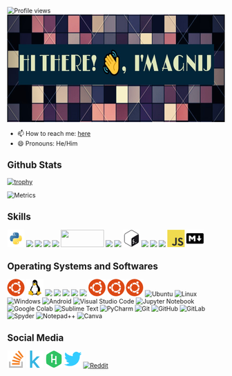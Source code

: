 ![Profile views](https://gpvc.arturio.dev/Agnij-Moitra)  
<img  src='https://raw.githubusercontent.com/Agnij-Moitra/Agnij-Moitra/main/image/banner.jpg' alt='banner' height='250'>
<!-- ![Banner Image](https://raw.githubusercontent.com/Agnij-Moitra/Agnij-Moitra/main/image/banner.jpg) -->


- 📫 How to reach me: [here](https://bit.ly/ContactAgnij)
- 😄 Pronouns: He/Him 

## Github Stats
[![trophy](https://github-profile-trophy.vercel.app/?username=Agnij-Moitra&theme=discord)](https://github.com/ryo-ma/github-profile-trophy)
<!-- [![Top Langs](https://github-readme-stats.vercel.app/api/top-langs/?username=Agnij-Moitra&layout=compact&theme=algolia)](https://github.com/anuraghazra/github-readme-stats)  ![GitHub stats](https://github-readme-stats.vercel.app/api?username=Agnij-Moitra&show_icons=true&count_private=true&theme=algolia) -->
<!-- ![GitHub Activity Graph](https://activity-graph.herokuapp.com/graph?username=Agnij-Moitra&theme=algolia) -->
![Metrics](https://metrics.lecoq.io/Agnij-Moitra?template=classic&base.repositories=0&base.metadata=0&languages=1&languages.limit=8&languages.sections=most-used&languages.colors=github&languages.threshold=0%25&languages.indepth=false&languages.categories=markup%2C%20programming&languages.recent.categories=markup%2C%20programming&languages.recent.load=300&languages.recent.days=14&config.timezone=Asia%2FCalcutta)

## Skills
<code><img height="40" src="https://raw.githubusercontent.com/github/explore/80688e429a7d4ef2fca1e82350fe8e3517d3494d/topics/python/python.png"/></code>
<code><img height="40" src="https://www.i-programmer.info/images/stories/News/2015/Mar/A/jupyter.jpg"/></code> <code><img height="40" src="https://pbs.twimg.com/profile_images/1327348581372575744/6M3Ll1hq_400x400.jpg"/></code> <code><img height="40" src="https://numpy.org/images/logos/numpy.svg"/></code>
<code><img height="40" src="https://upload.wikimedia.org/wikipedia/commons/0/05/Scikit_learn_logo_small.svg"/></code> 
<code><img height="40" width="100" src="https://i.redd.it/c6h7rok9c2v31.jpg"/></code>
<code><img height="40" src="https://api.nuget.org/v3-flatcontainer/sqlite.redist/3.8.4.2/icon"/></code>
<code><img height="40" src="https://icon2.cleanpng.com/20180829/okc/kisspng-flask-python-web-framework-representational-state-flask-stickker-5b86feeb86e8a1.1534670415355737395526.jpg"/></code> <code><img height="40" src="https://raw.githubusercontent.com/Agnij-Moitra/Agnij-Moitra/main/image/bash-shell-icon.jpg"/></code> <code><img height="40" src="https://brandeps.com/icon-download/H/Html-5-icon-vector-01.svg"/></code> <code><img height="40" src="https://icon-library.com/images/css-icon-png/css-icon-png-0.jpg"/></code> <code><img height="40" src="https://v5.getbootstrap.com/docs/5.0/assets/brand/bootstrap-logo-shadow.png"/></code> <code><img height="40" src="https://raw.githubusercontent.com/github/explore/master/topics/javascript/javascript.png"/></code> <code><img height="40" src="https://raw.githubusercontent.com/github/explore/80688e429a7d4ef2fca1e82350fe8e3517d3494d/topics/markdown/markdown.png"/></code>

## Operating Systems and Softwares
<code><img height="40" src="https://raw.githubusercontent.com/github/explore/80688e429a7d4ef2fca1e82350fe8e3517d3494d/topics/ubuntu/ubuntu.png"/></code> <code><img height="40" src="https://raw.githubusercontent.com/github/explore/80688e429a7d4ef2fca1e82350fe8e3517d3494d/topics/linux/linux.png"/></code> 
<code><img height="40" src="https://gitlab.com/uploads/-/system/project/avatar/14611100/kali-logo.png"/></code> <code><img height="40" src="https://upload.wikimedia.org/wikipedia/commons/5/5f/Windows_logo_-_2012.svg"/></code> 
<code><img height="40" src="https://www.svgrepo.com/show/184140/android.svg"/></code> <code><img height="40" src="https://upload.wikimedia.org/wikipedia/commons/9/9a/Visual_Studio_Code_1.35_icon.svg"/></code> 
<code><img height="40" src="https://upload.wikimedia.org/wikipedia/commons/3/38/Jupyter_logo.svg"/></code> <code><img height="40" src="https://raw.githubusercontent.com/github/explore/80688e429a7d4ef2fca1e82350fe8e3517d3494d/topics/ubuntu/ubuntu.png"/></code> 
<code><img height="40" src="https://raw.githubusercontent.com/github/explore/80688e429a7d4ef2fca1e82350fe8e3517d3494d/topics/ubuntu/ubuntu.png"/></code> <code><img height="40" src="https://raw.githubusercontent.com/github/explore/80688e429a7d4ef2fca1e82350fe8e3517d3494d/topics/ubuntu/ubuntu.png"/></code> 
![Ubuntu](https://img.shields.io/badge/Ubuntu-E95420?style=for-the-badge&logo=ubuntu&logoColor=white)  ![Linux](https://img.shields.io/badge/Linux-FCC624?style=for-the-badge&logo=linux&logoColor=black) ![Windows](https://img.shields.io/badge/Windows-0078D6?style=for-the-badge&logo=windows&logoColor=white) ![Android](https://img.shields.io/badge/Android-3DDC84?style=for-the-badge&logo=android&logoColor=white)
![Visual Studio Code](https://img.shields.io/badge/VisualStudioCode-0078d7.svg?style=for-the-badge&logo=visual-studio-code&logoColor=white)  ![Jupyter Notebook](https://img.shields.io/badge/jupyter-%23FA0F00.svg?style=for-the-badge&logo=jupyter&logoColor=white) ![Google Colab](https://img.shields.io/badge/Colab-F9AB00?style=for-the-badge&logo=googlecolab&color=52525)  ![Sublime Text](https://img.shields.io/badge/sublime_text-%23575757.svg?&style=for-the-badge&logo=sublime-text&logoColor=important)  ![PyCharm](https://img.shields.io/badge/pycharm-143?style=for-the-badge&logo=pycharm&logoColor=black&color=black&labelColor=green)  ![Git](https://img.shields.io/badge/git-%23F05033.svg?style=for-the-badge&logo=git&logoColor=white)  ![GitHub](https://img.shields.io/badge/github-%23121011.svg?style=for-the-badge&logo=github&logoColor=white) ![GitLab](https://img.shields.io/badge/gitlab-%23181717.svg?style=for-the-badge&logo=gitlab&logoColor=white)  ![Spyder](https://img.shields.io/badge/Spyder-838485?style=for-the-badge&logo=spyder%20ide&logoColor=maroon) ![Notepad++](https://img.shields.io/badge/Notepad++-90E59A.svg?style=for-the-badge&logo=notepad%2B%2B&logoColor=black)  ![Canva](https://img.shields.io/badge/Canva-%2300C4CC.svg?style=for-the-badge&logo=Canva&logoColor=white)


## Social Media
[<img  src='https://raw.githubusercontent.com/Agnij-Moitra/Agnij-Moitra/main/image/stack-overflow-logo.svg' alt='stackoverflow' height='40'>](https://stackoverflow.com/users/15786169/agnij-moitra)  [<img src='https://raw.githubusercontent.com/Agnij-Moitra/Agnij-Moitra/main/image/kaggle-logo.svg' alt='kaggle' height='40'>](https://www.kaggle.com/agnijmoitra)  [<img src='https://raw.githubusercontent.com/Agnij-Moitra/Agnij-Moitra/main/image/hacker-rank-logo.svg' alt='hackerrank' height='40'>](https://www.hackerrank.com/agnijmoitra)  [<img src='https://raw.githubusercontent.com/Agnij-Moitra/Agnij-Moitra/main/image/twitter-logo.svg' alt='twitter' height='40'>](https://twitter.com/AgnijMoitra)  [<img src='https://www.redditstatic.com/desktop2x/img/favicon/apple-icon-57x57.png' alt='Reddit' height='40'>](https://www.reddit.com/user/AgnijMoitra)

<!-- ![GitHub Streak](https://github-readme-streak-stats.herokuapp.com?user=Agnij-Moitra&theme=tokyonight_duo&hide_border=true) -->
<!--- ### Dot Repositories
![QFinance](https://github-readme-stats.vercel.app/api/pin/?username=Agnij-Moitra&repo=QFinance&theme=algolia) ![readability-checker](https://github-readme-stats.vercel.app/api/pin/?username=Agnij-Moitra&repo=readability-checker&theme=algolia) ![Q-Rand-Num](https://github-readme-stats.vercel.app/api/pin/?username=Agnij-Moitra&repo=Q-Rand-Num&theme=algolia)
--->
<!--- 
Initial Template
👋 Hi, I’m @Agnij-Moitra
- 👀 I’m interested in ...
- 🌱 I’m currently learning ...
- 💞️ I’m looking to collaborate on ...
- 📫 How to reach me ...

[<img src='https://raw.githubusercontent.com/Agnij-Moitra/Agnij-Moitra/main/image/github-logo.svg' alt='github' height='40'>](https://github.com/Agnij-Moitra)   [<img      src='https://raw.githubusercontent.com/Agnij-Moitra/Agnij-Moitra/main/image/linkedin-logo.svg' alt='linkedin' height='40'>](https://www.linkedin.com/in/Agnij-Moitra/)  
--->
 

